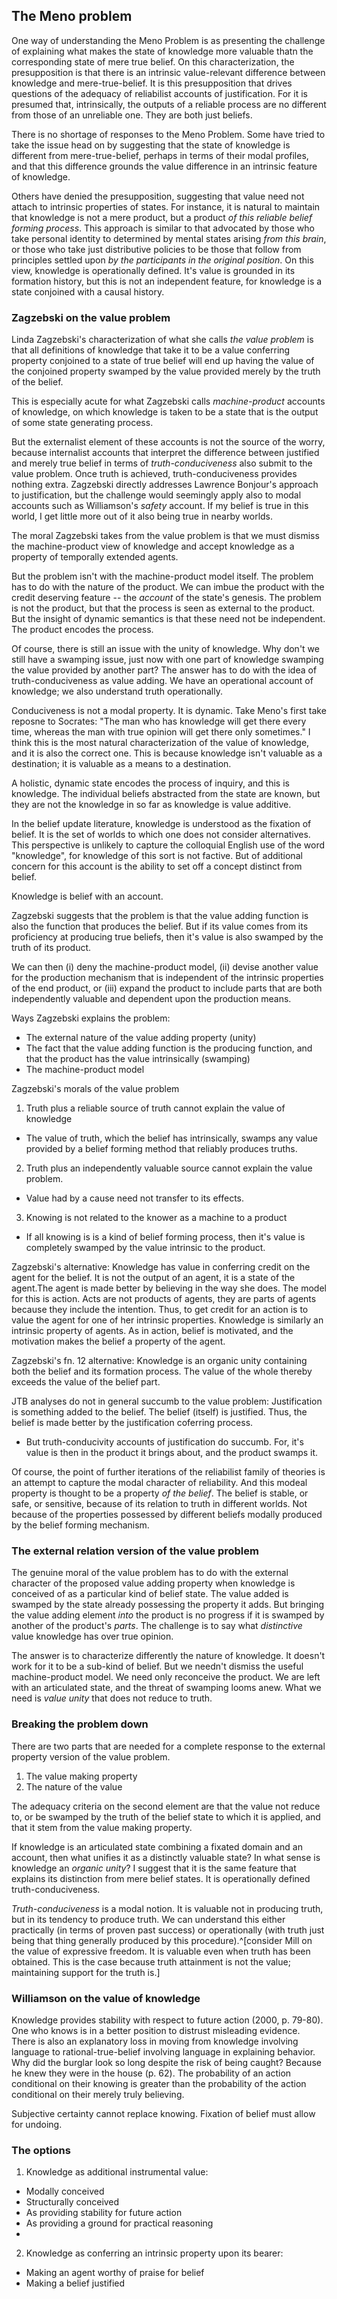 ## The Meno problem

One way of understanding the Meno Problem is as presenting the challenge of explaining what makes the state of knowledge more valuable thatn the corresponding state of mere true belief. On this characterization, the presupposition is that there is an intrinsic value-relevant difference between knowledge and mere-true-belief. It is this presupposition that drives questions of the adequacy of reliabilist accounts of justification. For it is presumed that, intrinsically, the outputs of a reliable process are no different from those of an unreliable one. They are both just beliefs. 

There is no shortage of responses to the Meno Problem. Some have tried to take the issue head on by suggesting that the state of knowledge is different from mere-true-belief, perhaps in terms of their modal profiles, and that this difference grounds the value difference in an intrinsic feature of knowledge.

Others have denied the presupposition, suggesting that value need not attach to intrinsic properties of states. For instance, it is natural to maintain that knowledge is not a mere product, but a product *of this reliable belief forming process*. This approach is similar to that advocated by those who take personal identity to determined by mental states arising *from this brain*, or those who take just distributive policies to be those that follow from principles settled upon *by the participants in the original position*. On this view, knowledge is operationally defined. It's value is grounded in its formation history, but this is not an independent feature, for knowledge is a state conjoined with a causal history.

### Zagzebski on the value problem

Linda Zagzebski's characterization of what she calls *the value problem* is that all definitions of knowledge that take it to be a value conferring property conjoined to a state of true belief will end up having the value of the conjoined property swamped by the value provided merely by the truth of the belief.

This is especially acute for what Zagzebski calls *machine-product* accounts of knowledge, on which knowledge is taken to be a state that is the output of some state generating process.

But the externalist element of these accounts is not the source of the worry, because internalist accounts that interpret the difference between justified and merely true belief in terms of *truth-conduciveness* also submit to the value problem. Once truth is achieved, truth-conduciveness provides nothing extra. Zagzebski directly addresses Lawrence Bonjour's approach to justification, but the challenge would seemingly apply also to modal accounts such as Williamson's *safety* account. If my belief is true in this world, I get little more out of it also being true in nearby worlds.

The moral Zagzebski takes from the value problem is that we must dismiss the machine-product view of knowledge and accept knowledge as a property of temporally extended agents.

But the problem isn't with the machine-product model itself. The problem has to do with the nature of the product. We can imbue the product with the credit deserving feature --  the *account* of the state's genesis. The problem is not the product, but that the process is seen as external to the product. But the insight of dynamic semantics is that these need not be independent. The product encodes the process.

Of course, there is still an issue with the unity of knowledge. Why don't we still have a swamping issue, just now with one part of knowledge swamping the value provided by another part? The answer has to do with the idea of truth-conduciveness as value adding. We have an operational account of knowledge; we also understand truth operationally.

Conduciveness is not a modal property. It is dynamic. Take Meno's first take reposne to Socrates: "The man who has knowledge will get there every time, whereas the man with true opinion will get there only sometimes." I think this is the most natural characterization of the value of knowledge, and it is also the correct one. This is because knowledge isn't valuable as a destination; it is valuable as a means to a destination.

A holistic, dynamic state encodes the process of inquiry, and this is knowledge. The individual beliefs abstracted from the state are known, but they are not the knowledge in so far as knowledge is value additive.

In the belief update literature, knowledge is understood as the fixation of belief. It is the set of worlds to which one does not consider alternatives. This perspective is unlikely to capture the colloquial English use of the word "knowledge", for knowledge of this sort is not factive. But of additional concern for this account is the ability to set off a concept distinct from belief. 

Knowledge is belief with an account.

Zagzebski suggests that the problem is that the value adding function is also the function that produces the belief. But if its value comes from its proficiency at producing true beliefs, then it's value is also swamped by the truth of its product.

We can then (i) deny the machine-product model, (ii) devise another value for the production mechanism that is independent of the intrinsic properties of the end product, or (iii) expand the product to include parts that are both independently valuable and dependent upon the production means.

Ways Zagzebski explains the problem:
  
+ The external nature of the value adding property (unity)
+ The fact that the value adding function is the producing function, and that the product has the value intrinsically (swamping)
+ The machine-product model

Zagzebski's morals of the value problem

1. Truth plus a reliable source of truth cannot explain the value of knowledge

  + The value of truth, which the belief has intrinsically, swamps any value provided by a belief forming method that reliably produces truths.

2. Truth plus an independently valuable source cannot explain the value problem.

  + Value had by a cause need not transfer to its effects. 

3. Knowing is not related to the knower as a machine to a product

  + If all knowing is is a kind of belief forming process, then it's value is completely swamped by the value intrinsic to the product.
  
Zagzebski's alternative: Knowledge has value in conferring credit on the agent for the belief. It is not the output of an agent, it is a state of the agent.The agent is made better by believing in the way she does. The model for this is action. Acts are not products of agents, they are parts of agents because they include the intention. Thus, to get credit for an action is to value the agent for one of her intrinsic properties. Knowledge is similarly an intrinsic property of agents. As in action, belief is motivated, and the motivation makes the belief a property of the agent.

Zagzebski's fn. 12 alternative: Knowledge is an organic unity containing both the belief and its formation process. The value of the whole thereby exceeds the value of the belief part.

JTB analyses do not in general succumb to the value problem: Justification is something added to the belief. The belief (itself) is justified. Thus, the belief is made better by the justification coferring process.

 + But truth-conducivity accounts of justification do succumb. For, it's value is then in the product it brings about, and the product swamps it.
 
Of course, the point of further iterations of the reliabilist family of theories is an attempt to capture the modal character of reliability. And this modeal property is thought to be a property *of the belief*. The belief is stable, or safe, or sensitive, because of its relation to truth in different worlds. Not because of the properties possessed by different beliefs modally produced by the belief forming mechanism.

### The external relation version of the value problem

The genuine moral of the value problem has to do with the external character of the proposed value adding property when knowledge is conceived of as a particular kind of belief state. The value added is swamped by the state already possessing the property it adds. But bringing the value adding element *into* the product is no progress if it is swamped by another of the product's *parts*. The challenge is to say what *distinctive* value knowledge has over true opinion.

The answer is to characterize differently the nature of knowledge. It doesn't work for it to be a sub-kind of belief. But we needn't dismiss the useful machine-product model. We need only reconceive the product. We are left with an articulated state, and the threat of swamping looms anew. What we need is *value unity* that does not reduce to truth.

### Breaking the problem down

There are two parts that are needed for a complete response to the external property version of the value problem. 

1. The value making property
2. The nature of the value

The adequacy criteria on the second element are that the value not reduce to, or be swamped by the truth of the belief state to which it is applied, and that it stem from the value making property.

If knowledge is an articulated state combining a fixated domain and an account, then what unifies it as a distinctly valuable state? In what sense is knowledge an *organic unity*? I suggest that it is the same feature that explains its distinction from mere belief states. It is operationally defined truth-conduciveness. 

*Truth-conduciveness* is a modal notion. It is valuable not in producing truth, but in its tendency  to produce truth. We can understand this either practically (in terms of proven past success) or operationally (with truth just being that thing generally produced by this procedure).^[consider Mill on the value of expressive freedom. It is valuable even when truth has been obtained. This is the case because truth attainment is not the value; maintaining support for the truth is.]

### Williamson on the value of knowledge

Knowledge provides stability with respect to future action (2000, p. 79-80). One who knows is in a better position to distrust misleading evidence. There is also an explanatory loss in moving from knowledge involving language to rational-true-belief involving language in explaining behavior. Why did the burglar look so long despite the risk of being caught? Because he knew they were in the house (p. 62). The probability of an action conditional on their knowing is greater than the probability of the action conditional on their merely truly believing.

Subjective certainty cannot replace knowing. Fixation of belief must allow for undoing.

### The options

1. Knowledge as additional instrumental value:
  
  + Modally conceived
  + Structurally conceived
  + As providing stability for future action
  + As providing a ground for practical reasoning
  + 

2. Knowledge as conferring an intrinsic property upon its bearer:
  
  + Making an agent worthy of praise for belief
  + Making a belief justified
